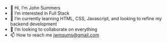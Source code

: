 - 👋 Hi, I’m John Summers
- 👀 I’m interested in Full Stack
- 🌱 I’m currently learning HTML, CSS, Javascript, and looking to refine my backend development
- 💞️ I’m looking to collaborate on everything
- 📫 How to reach me jwmsums@gmail.com

<!---
JWMSUMS/JWMSUMS is a ✨ special ✨ repository because its `README.md` (this file) appears on your GitHub profile.
You can click the Preview link to take a look at your changes.
--->
